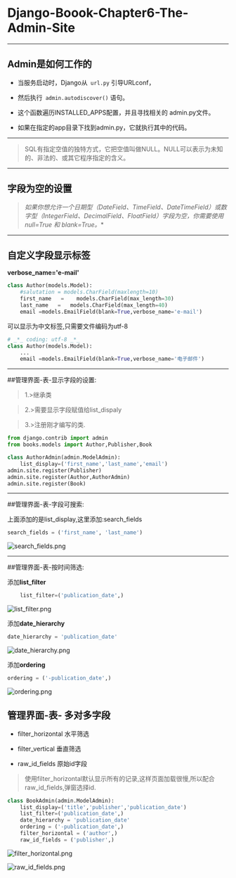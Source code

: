 # Django-Boook-Chapter6-The-Admin-Site

---

## Admin是如何工作的

* 当服务启动时，Django从`` url.py`` 引导URLconf，

* 然后执行`` admin.autodiscover()`` 语句。

* 这个函数遍历INSTALLED_APPS配置，并且寻找相关的 admin.py文件。 

* 如果在指定的app目录下找到admin.py，它就执行其中的代码。

----

> SQL有指定空值的独特方式，它把空值叫做NULL。NULL可以表示为未知的、非法的、或其它程序指定的含义。

---


## 字段为空的设置

>**如果你想允许一个日期型（DateField、TimeField、DateTimeField）或数字型（IntegerField、DecimalField、FloatField）字段为空，你需要使用null=True  和* blank=True。**

---
## 自定义字段显示标签

**verbose_name='e-mail'**

```python
class Author(models.Model):
    #salutation = models.CharField(maxlength=10)
    first_name   =    models.CharField(max_length=30)
    last_name   =   models.CharField(max_length=40)
    email =models.EmailField(blank=True,verbose_name='e-mail')
```
可以显示为中文标签,只需要文件编码为utf-8
```python
# _*_ coding: utf-8 _*_
class Author(models.Model):
    ...
    email =models.EmailField(blank=True,verbose_name='电子邮件')
```
----

##管理界面-表-显示字段的设置:

>1.>继承类

>2.>需要显示字段赋值给list_dispaly

>3.>注册刚才编写的类.

```python
from django.contrib import admin
from books.models import Author,Publisher,Book

class AuthorAdmin(admin.ModelAdmin):
    list_display=('first_name','last_name','email')
admin.site.register(Publisher)
admin.site.register(Author,AuthorAdmin)
admin.site.register(Book)

```
---

##管理界面-表-字段可搜索:

上面添加的是list_display,这里添加:search_fields
```python
search_fields = ('first_name', 'last_name')
```
![search_fields.png](https://raw.githubusercontent.com/urmyfaith/NotesOfDjangoBook/master/notes/images/search_fields.png)

---
##管理界面-表-按时间筛选:

添加**list_filter**
```python
    list_filter=('publication_date',)
```
![list_filter.png](https://raw.githubusercontent.com/urmyfaith/NotesOfDjangoBook/master/notes/images/list_filter.png)

添加**date_hierarchy**
```python
date_hierarchy = 'publication_date'
```
![date_hierarchy.png](https://raw.githubusercontent.com/urmyfaith/NotesOfDjangoBook/master/notes/images/date_hierarchy.png)

添加**ordering**
```python
ordering = ('-publication_date',)
``` 
![ordering.png](https://raw.githubusercontent.com/urmyfaith/NotesOfDjangoBook/master/notes/images/ordering.png)


## 管理界面-表- 多对多字段

* filter_horizontal 水平筛选
 
* filter_vertical  垂直筛选

* raw_id_fields  原始id字段

> 使用filter_horizontal默认显示所有的记录,这样页面加载很慢,所以配合raw_id_fields,弹窗选择id.


```python
class BookAdmin(admin.ModelAdmin):
    list_display=('title','publisher','publication_date')
    list_filter=('publication_date',)
    date_hierarchy = 'publication_date'
    ordering = ('-publication_date',)
    filter_horizontal = ('author',)
    raw_id_fields = ('publisher',)
```
![filter_horizontal.png](https://raw.githubusercontent.com/urmyfaith/NotesOfDjangoBook/master/notes/images/filter_horizontal.png)

![raw_id_fields.png](https://raw.githubusercontent.com/urmyfaith/NotesOfDjangoBook/master/notes/images/raw_id_fields.png)
